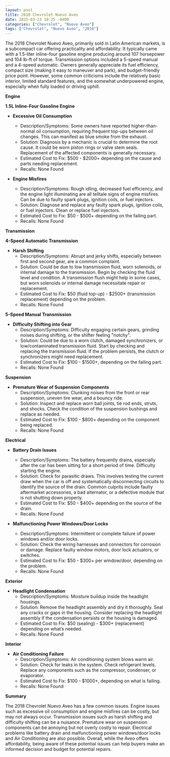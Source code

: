 ```yaml
---
layout: post
title: 2018 Chevrolet Nuevo Aveo
date: 2025-03-13 10:25 -0400
categories: ["Chevrolet", "Nuevo Aveo"]
tags: ["Chevrolet", "Nuevo Aveo", "2018"]
---
```

The 2018 Chevrolet Nuevo Aveo, primarily sold in Latin American markets, is a subcompact car offering practicality and affordability. It typically came with a 1.5-liter inline-four gasoline engine producing around 107 horsepower and 104 lb-ft of torque. Transmission options included a 5-speed manual and a 4-speed automatic. Owners generally appreciate its fuel efficiency, compact size (making it easy to maneuver and park), and budget-friendly price point. However, some common criticisms include the relatively basic interior, limited standard features, and the somewhat underpowered engine, especially when fully loaded or driving uphill.

**Engine**

**1.5L Inline-Four Gasoline Engine**

* **Excessive Oil Consumption**
    * Description/Symptoms: Some owners have reported higher-than-normal oil consumption, requiring frequent top-ups between oil changes. This can manifest as blue smoke from the exhaust.
    * Solution: Diagnosis by a mechanic is crucial to determine the root cause. It could be worn piston rings or valve stem seals. Replacement of the affected components is generally necessary.
    * Estimated Cost to Fix: $500 - $2000+ depending on the cause and parts needing replacement.
    * Recalls: None Found

* **Engine Misfires**
    * Description/Symptoms: Rough idling, decreased fuel efficiency, and the engine light illuminating are all telltale signs of engine misfires. Can be due to faulty spark plugs, ignition coils, or fuel injectors.
    * Solution: Diagnose and replace any faulty spark plugs, ignition coils, or fuel injectors. Clean or replace fuel injectors.
    * Estimated Cost to Fix: $50 - $500+ depending on the failing part.
    * Recalls: None Found

**Transmission**

**4-Speed Automatic Transmission**

* **Harsh Shifting**
    * Description/Symptoms: Abrupt and jerky shifts, especially between first and second gear, are a common complaint.
    * Solution: Could be due to low transmission fluid, worn solenoids, or internal damage to the transmission. Begin by checking the fluid level and condition. A transmission flush might help in some cases, but worn solenoids or internal damage necessitate repair or replacement.
    * Estimated Cost to Fix: $50 (fluid top-up) - $2500+ (transmission replacement) depending on the problem.
    * Recalls: None Found

**5-Speed Manual Transmission**

* **Difficulty Shifting into Gear**
    * Description/Symptoms: Difficulty engaging certain gears, grinding noises during shifting, or the shifter feeling "notchy".
    * Solution: Could be due to a worn clutch, damaged synchronizers, or low/contaminated transmission fluid. Start by checking and replacing the transmission fluid. If the problem persists, the clutch or synchronizers might need replacement.
    * Estimated Cost to Fix: $100 - $1500+, depending on the failing part.
    * Recalls: None Found

**Suspension**

* **Premature Wear of Suspension Components**
    * Description/Symptoms: Clunking noises from the front or rear suspension, uneven tire wear, and a bouncy ride.
    * Solution: Inspect and replace worn ball joints, tie rod ends, struts, and shocks. Check the condition of the suspension bushings and replace as needed.
    * Estimated Cost to Fix: $100 - $800+ depending on the component being replaced.
    * Recalls: None Found

**Electrical**

* **Battery Drain Issues**
    * Description/Symptoms: The battery frequently drains, especially after the car has been sitting for a short period of time. Difficulty starting the engine.
    * Solution: Check for parasitic draws. This involves testing the current draw when the car is off and systematically disconnecting circuits to identify the source of the drain. Common culprits include faulty aftermarket accessories, a bad alternator, or a defective module that is not shutting down properly.
    * Estimated Cost to Fix: $50 - $400+ depending on the source of the drain.
    * Recalls: None Found

* **Malfunctioning Power Windows/Door Locks**
    * Description/Symptoms: Intermittent or complete failure of power windows and/or door locks.
    * Solution: Check the wiring harnesses and connectors for corrosion or damage. Replace faulty window motors, door lock actuators, or switches.
    * Estimated Cost to Fix: $50 - $300+ per window/door, depending on the problem.
    * Recalls: None Found

**Exterior**

* **Headlight Condensation**
    * Description/Symptoms: Moisture buildup inside the headlight housings.
    * Solution: Remove the headlight assembly and dry it thoroughly. Seal any cracks or gaps in the housing. Consider replacing the headlight assembly if the condensation persists or the housing is damaged.
    * Estimated Cost to Fix: $50 (sealing) - $300+ (replacement) depending on what’s needed.
    * Recalls: None Found

**Interior**

* **Air Conditioning Failure**
    * Description/Symptoms: Air conditioning system blows warm air.
    * Solution: Check for leaks in the system. Check refrigerant levels. Replace any components such as the compressor, condenser, or evaporator.
    * Estimated Cost to Fix: $100 - $1000+, depending on what is failing.
    * Recalls: None Found

**Summary**

The 2018 Chevrolet Nuevo Aveo has a few common issues. Engine issues such as excessive oil consumption and engine misfires can be costly, but may not always occur. Transmission issues such as harsh shifting and difficulty shifting can be a nuisance. Premature wear on suspension components can be annoying but not overly costly to repair. Electrical problems like battery drain and malfunctioning power windows/door locks and Air Conditioning are also possible. Overall, while the Aveo offers affordability, being aware of these potential issues can help buyers make an informed decision and budget for potential repairs.

